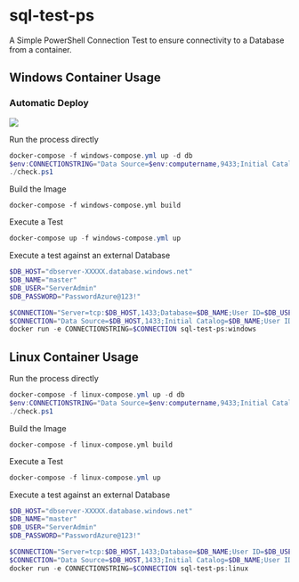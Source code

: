 # sql-test-ps

A Simple PowerShell Connection Test to ensure connectivity to a Database from a container.

## Windows Container Usage

### Automatic Deploy

<a href="https://portal.azure.com/#create/Microsoft.Template/uri/https%3A%2F%2Fraw.githubusercontent.com%2Fdegnome%2Fsql-test-ps%2Fmaster%2Ftemplates%2Fazuredeploy.json" target="_blank">
    <img src="http://azuredeploy.net/deploybutton.png"/>
</a>


Run the process directly

```powershell
docker-compose -f windows-compose.yml up -d db
$env:CONNECTIONSTRING="Data Source=$env:computername,9433;Initial Catalog=master;User ID=sa;Password=PasswordAzure@123!"
./check.ps1
```

Build the Image

```
docker-compose -f windows-compose.yml build
```

Execute a Test

```powershell
docker-compose up -f windows-compose.yml up
```

Execute a test against an external Database

```powershell
$DB_HOST="dbserver-XXXXX.database.windows.net"
$DB_NAME="master"
$DB_USER="ServerAdmin"
$DB_PASSWORD="PasswordAzure@123!"

$CONNECTION="Server=tcp:$DB_HOST,1433;Database=$DB_NAME;User ID=$DB_USER;Password=$DB_PASSWORD;Encrypt=true;"
$CONNECTION="Data Source=$DB_HOST,1433;Initial Catalog=$DB_NAME;User ID=$DB_USER;Password=$DB_PASSWORD"
docker run -e CONNECTIONSTRING=$CONNECTION sql-test-ps:windows
```

## Linux Container Usage

Run the process directly

```powershell
docker-compose -f linux-compose.yml up -d db
$env:CONNECTIONSTRING="Data Source=$env:computername,9433;Initial Catalog=master;User ID=sa;Password=PasswordAzure@123!"
./check.ps1
```

Build the Image

```
docker-compose -f linux-compose.yml build
```

Execute a Test

```powershell
docker-compose -f linux-compose.yml up
```

Execute a test against an external Database

```powershell
$DB_HOST="dbserver-XXXXX.database.windows.net"
$DB_NAME="master"
$DB_USER="ServerAdmin"
$DB_PASSWORD="PasswordAzure@123!"

$CONNECTION="Server=tcp:$DB_HOST,1433;Database=$DB_NAME;User ID=$DB_USER;Password=$DB_PASSWORD;Encrypt=true;"
$CONNECTION="Data Source=$DB_HOST,1433;Initial Catalog=$DB_NAME;User ID=$DB_USER;Password=$DB_PASSWORD"
docker run -e CONNECTIONSTRING=$CONNECTION sql-test-ps:linux
```